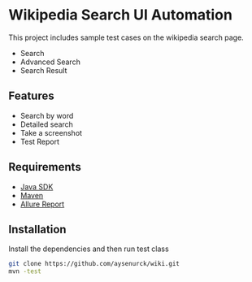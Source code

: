 # Wikipedia Search UI Automation
This project includes sample test cases on the wikipedia search page.
- Search
- Advanced Search
- Search Result

## Features
- Search by word
- Detailed search
- Take a screenshot
- Test Report

## Requirements

- [Java SDK](https://www.oracle.com/java/technologies/downloads/)
- [Maven](https://maven.apache.org/)
- [Allure Report](https://docs.qameta.io/allure-report/)

## Installation

Install the dependencies and then run test class


```sh
git clone https://github.com/aysenurck/wiki.git
mvn -test
```

